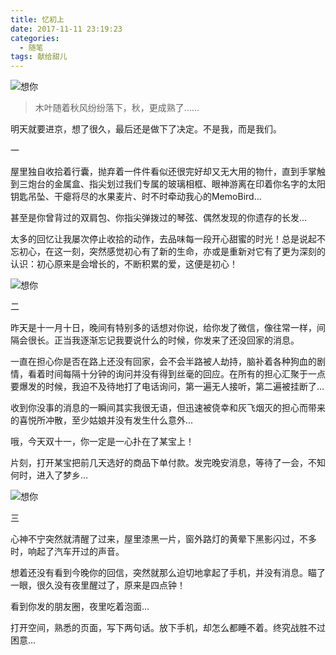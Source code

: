 ```yaml
---
title: 忆初上
date: 2017-11-11 23:19:23
categories:
  - 随笔
tags: 献给甜儿
---
```


![想你](/imgs/1510413735735.jpg)

> 木叶随着秋风纷纷落下，秋，更成熟了……

明天就要进京，想了很久，最后还是做下了决定。不是我，而是我们。

一

屋里独自收拾着行囊，抛弃着一件件看似还很完好却又无大用的物什，直到手掌触到三炮台的金属盒、指尖划过我们专属的玻璃相框、眼神游离在印着你名字的太阳钥匙吊坠、干瘪将尽的水果麦片、时不时牵动我心的MemoBird…

甚至是你曾背过的双肩包、你指尖弹拨过的琴弦、偶然发现的你遗存的长发…

太多的回忆让我屡次停止收拾的动作，去品味每一段开心甜蜜的时光！总是说起不忘初心，在这一刻，突然感觉初心有了新的生命，亦或是重新对它有了更为深刻的认识：初心原来是会增长的，不断积累的爱，这便是初心！

![想你](/imgs/1510413747359.jpg)

二

昨天是十一月十日，晚间有特别多的话想对你说，给你发了微信，像往常一样，间隔会很长。正当我逐渐忘记我要说什么的时候，你发来了还没回家的消息。

一直在担心你是否在路上还没有回家，会不会半路被人劫持，脑补着各种狗血的剧情，看着时间每隔十分钟的询问并没有得到丝毫的回应。在所有的担心汇聚于一点要爆发的时候，我迫不及待地打了电话询问，第一遍无人接听，第二遍被挂断了…

收到你没事的消息的一瞬间其实我很无语，但迅速被侥幸和灰飞烟灭的担心而带来的喜悦所冲散，至少姑娘并没有发生什么意外…

哦，今天双十一，你一定是一心扑在了某宝上！

片刻，打开某宝把前几天选好的商品下单付款。发完晚安消息，等待了一会，不知何时，进入了梦乡…

![想你](/imgs/1510413859358.jpg)

三

心神不宁突然就清醒了过来，屋里漆黑一片，窗外路灯的黄晕下黑影闪过，不多时，响起了汽车开过的声音。

想着还没有看到今晚你的回信，突然就那么迫切地拿起了手机，并没有消息。瞄了一眼，很久没有夜里醒过了，原来是四点钟！

看到你发的朋友圈，夜里吃着泡面…

打开空间，熟悉的页面，写下两句话。放下手机，却怎么都睡不着。终究战胜不过困意…
